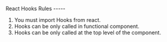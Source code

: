 React Hooks Rules -----

1. You must import Hooks from react.
2. Hooks can be only called in functional component.
3. Hooks can be only called at the top level of the component.